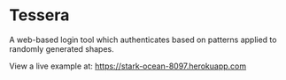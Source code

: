 Tessera
=======

A web-based login tool which authenticates based on patterns applied to randomly generated shapes.

View a live example at: https://stark-ocean-8097.herokuapp.com
